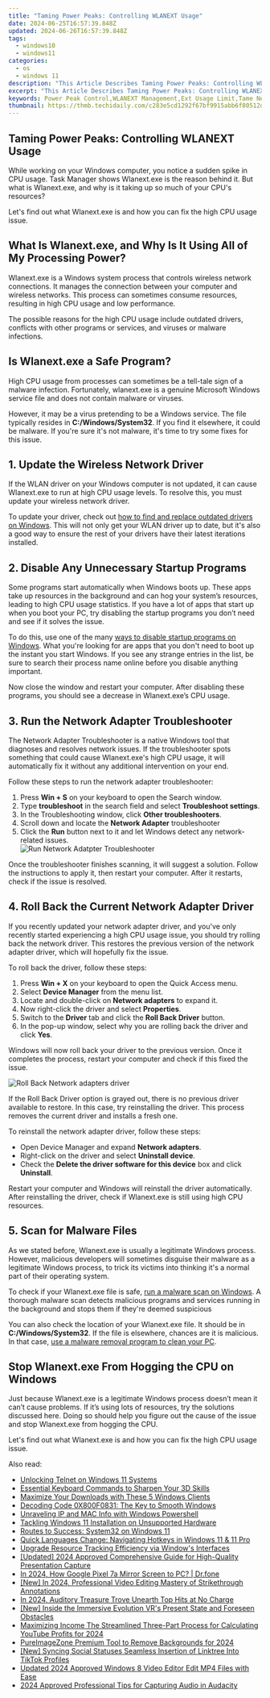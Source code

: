 ```yaml
---
title: "Taming Power Peaks: Controlling WLANEXT Usage"
date: 2024-06-25T16:57:39.848Z
updated: 2024-06-26T16:57:39.848Z
tags:
  - windows10
  - windows11
categories:
  - os
  - windows 11
description: "This Article Describes Taming Power Peaks: Controlling WLANEXT Usage"
excerpt: "This Article Describes Taming Power Peaks: Controlling WLANEXT Usage"
keywords: Power Peak Control,WLANEXT Management,Ext Usage Limit,Tame Networking,Access Point Regulation,Bandwidth Monitoring,Peak Traffic Handling
thumbnail: https://thmb.techidaily.com/c283e5cd1292f67bf9915abb6f80512d4b71e72814dc3723834abc073685ea0d.jpg
---
```


## Taming Power Peaks: Controlling WLANEXT Usage

 While working on your Windows computer, you notice a sudden spike in CPU usage. Task Manager shows Wlanext.exe is the reason behind it. But what is Wlanext.exe, and why is it taking up so much of your CPU's resources?

 Let's find out what Wlanext.exe is and how you can fix the high CPU usage issue.

## What Is Wlanext.exe, and Why Is It Using All of My Processing Power?

 Wlanext.exe is a Windows system process that controls wireless network connections. It manages the connection between your computer and wireless networks. This process can sometimes consume resources, resulting in high CPU usage and low performance.

 The possible reasons for the high CPU usage include outdated drivers, conflicts with other programs or services, and viruses or malware infections.

## Is Wlanext.exe a Safe Program?

 High CPU usage from processes can sometimes be a tell-tale sign of a malware infection. Fortunately, wlanext.exe is a genuine Microsoft Windows service file and does not contain malware or viruses.

 However, it may be a virus pretending to be a Windows service. The file typically resides in **C:/Windows/System32**. If you find it elsewhere, it could be malware. If you're sure it's not malware, it's time to try some fixes for this issue.

## 1\. Update the Wireless Network Driver

 If the WLAN driver on your Windows computer is not updated, it can cause Wlanext.exe to run at high CPU usage levels. To resolve this, you must update your wireless network driver.

 To update your driver, check out [how to find and replace outdated drivers on Windows](https://www.makeuseof.com/tag/find-replace-outdated-windows-drivers/). This will not only get your WLAN driver up to date, but it's also a good way to ensure the rest of your drivers have their latest iterations installed.

## 2\. Disable Any Unnecessary Startup Programs

 Some programs start automatically when Windows boots up. These apps take up resources in the background and can hog your system’s resources, leading to high CPU usage statistics. If you have a lot of apps that start up when you boot your PC, try disabling the startup programs you don’t need and see if it solves the issue.

 To do this, use one of the many [ways to disable startup programs on Windows](https://www.makeuseof.com/windows-11-disable-startup-programs/). What you're looking for are apps that you don't need to boot up the instant you start Windows. If you see any strange entries in the list, be sure to search their process name online before you disable anything important.

 Now close the window and restart your computer. After disabling these programs, you should see a decrease in Wlanext.exe’s CPU usage.

## 3\. Run the Network Adapter Troubleshooter

 The Network Adapter Troubleshooter is a native Windows tool that diagnoses and resolves network issues. If the troubleshooter spots something that could cause Wlanext.exe's high CPU usage, it will automatically fix it without any additional intervention on your end.

 Follow these steps to run the network adapter troubleshooter:

1. Press **Win + S** on your keyboard to open the Search window.
2. Type **troubleshoot** in the search field and select **Troubleshoot settings**.
3. In the Troubleshooting window, click **Other troubleshooters**.
4. Scroll down and locate the **Network Adapter** troubleshooter
5. Click the **Run** button next to it and let Windows detect any network-related issues.  
![Run Network Adatpter Troubleshooter](https://static1.makeuseofimages.com/wordpress/wp-content/uploads/2023/07/run-network-adatpter-troubleshooter.jpg)

 Once the troubleshooter finishes scanning, it will suggest a solution. Follow the instructions to apply it, then restart your computer. After it restarts, check if the issue is resolved.

## 4\. Roll Back the Current Network Adapter Driver

 If you recently updated your network adapter driver, and you've only recently started experiencing a high CPU usage issue, you should try rolling back the network driver. This restores the previous version of the network adapter driver, which will hopefully fix the issue.

 To roll back the driver, follow these steps:

1. Press **Win + X** on your keyboard to open the Quick Access menu.
2. Select **Device Manager** from the menu list.
3. Locate and double-click on **Network adapters** to expand it.
4. Now right-click the driver and select **Properties**.
5. Switch to the **Driver** tab and click the **Roll Back Driver** button.
6. In the pop-up window, select why you are rolling back the driver and click **Yes**.

 Windows will now roll back your driver to the previous version. Once it completes the process, restart your computer and check if this fixed the issue.

![Roll Back Network adapters driver](https://static1.makeuseofimages.com/wordpress/wp-content/uploads/2023/07/roll-back-network-adapters-driver.jpg)

 If the Roll Back Driver option is grayed out, there is no previous driver available to restore. In this case, try reinstalling the driver. This process removes the current driver and installs a fresh one.

 To reinstall the network adapter driver, follow these steps:

* Open Device Manager and expand **Network adapters**.
* Right-click on the driver and select **Uninstall device**.
* Check the **Delete the driver software for this device** box and click **Uninstall**.

 Restart your computer and Windows will reinstall the driver automatically. After reinstalling the driver, check if Wlanext.exe is still using high CPU resources.

## 5\. Scan for Malware Files

 As we stated before, Wlanext.exe is usually a legitimate Windows process. However, malicious developers will sometimes disguise their malware as a legitimate Windows process, to trick its victims into thinking it's a normal part of their operating system.

 To check if your Wlanext.exe file is safe, [run a malware scan on Windows](https://www.makeuseof.com/scan-for-viruses-without-buying-antivirus-software/). A thorough malware scan detects malicious programs and services running in the background and stops them if they're deemed suspicious

 You can also check the location of your Wlanext.exe file. It should be in **C:/Windows/System32**. If the file is elsewhere, chances are it is malicious. In that case, [use a malware removal program to clean your PC](https://www.makeuseof.com/best-malware-removal-tools-pc/).

## Stop Wlanext.exe From Hogging the CPU on Windows

 Just because Wlanext.exe is a legitimate Windows process doesn’t mean it can’t cause problems. If it’s using lots of resources, try the solutions discussed here. Doing so should help you figure out the cause of the issue and stop Wlanext.exe from hogging the CPU.

 Let's find out what Wlanext.exe is and how you can fix the high CPU usage issue.

<span class="atpl-alsoreadstyle">Also read:</span>
<div><ul>
<li><a href="https://win11-tips.techidaily.com/unlocking-telnet-on-windows-11-systems/"><u>Unlocking Telnet on Windows 11 Systems</u></a></li>
<li><a href="https://win11-tips.techidaily.com/essential-keyboard-commands-to-sharpen-your-3d-skills/"><u>Essential Keyboard Commands to Sharpen Your 3D Skills</u></a></li>
<li><a href="https://win11-tips.techidaily.com/maximize-your-downloads-with-these-5-windows-clients/"><u>Maximize Your Downloads with These 5 Windows Clients</u></a></li>
<li><a href="https://win11-tips.techidaily.com/decoding-code-0x800f0831-the-key-to-smooth-windows/"><u>Decoding Code 0X800F0831: The Key to Smooth Windows</u></a></li>
<li><a href="https://win11-tips.techidaily.com/unraveling-ip-and-mac-info-with-windows-powershell/"><u>Unraveling IP and MAC Info with Windows Powershell</u></a></li>
<li><a href="https://win11-tips.techidaily.com/tackling-windows-11-installation-on-unsupported-hardware/"><u>Tackling Windows 11 Installation on Unsupported Hardware</u></a></li>
<li><a href="https://win11-tips.techidaily.com/routes-to-success-system32-on-windows-11/"><u>Routes to Success: System32 on Windows 11</u></a></li>
<li><a href="https://win11-tips.techidaily.com/quick-languages-change-navigating-hotkeys-in-windows-11-and-11-pro/"><u>Quick Languages Change: Navigating Hotkeys in Windows 11 & 11 Pro</u></a></li>
<li><a href="https://win11-tips.techidaily.com/upgrade-resource-tracking-efficiency-via-windows-interfaces/"><u>Upgrade Resource Tracking Efficiency via Window's Interfaces</u></a></li>
<li><a href="https://screen-capture.techidaily.com/updated-2024-approved-comprehensive-guide-for-high-quality-presentation-capture/"><u>[Updated] 2024 Approved  Comprehensive Guide for High-Quality Presentation Capture</u></a></li>
<li><a href="https://screen-mirror.techidaily.com/in-2024-how-google-pixel-7a-mirror-screen-to-pc-drfone-by-drfone-android/"><u>In 2024, How Google Pixel 7a Mirror Screen to PC? | Dr.fone</u></a></li>
<li><a href="https://visual-screen-recording.techidaily.com/new-in-2024-professional-video-editing-mastery-of-strikethrough-annotations/"><u>[New] In 2024, Professional Video Editing  Mastery of Strikethrough Annotations</u></a></li>
<li><a href="https://audio-shaping.techidaily.com/in-2024-auditory-treasure-trove-unearth-top-hits-at-no-charge/"><u>In 2024, Auditory Treasure Trove Unearth Top Hits at No Charge</u></a></li>
<li><a href="https://extra-guidance.techidaily.com/new-inside-the-immersive-evolution-vrs-present-state-and-foreseen-obstacles/"><u>[New] Inside the Immersive Evolution  VR's Present State and Foreseen Obstacles</u></a></li>
<li><a href="https://youtube-stream.techidaily.com/maximizing-income-the-streamlined-three-part-process-for-calculating-youtube-profits-for-2024/"><u>Maximizing Income  The Streamlined Three-Part Process for Calculating YouTube Profits for 2024</u></a></li>
<li><a href="https://extra-guidance.techidaily.com/pureimagezone-premium-tool-to-remove-backgrounds-for-2024/"><u>PureImageZone  Premium Tool to Remove Backgrounds for 2024</u></a></li>
<li><a href="https://some-approaches.techidaily.com/new-syncing-social-statuses-seamless-insertion-of-linktree-into-tiktok-profiles/"><u>[New] Syncing Social Statuses  Seamless Insertion of Linktree Into TikTok Profiles</u></a></li>
<li><a href="https://video-content-creator.techidaily.com/updated-2024-approved-windows-8-video-editor-edit-mp4-files-with-ease/"><u>Updated 2024 Approved Windows 8 Video Editor Edit MP4 Files with Ease</u></a></li>
<li><a href="https://extra-guidance.techidaily.com/2024-approved-professional-tips-for-capturing-audio-in-audacity/"><u>2024 Approved  Professional Tips for Capturing Audio in Audacity</u></a></li>
</ul></div>

<ins class="adsbygoogle"
      style="display:block"
      data-ad-client="ca-pub-7571918770474297"
      data-ad-slot="8358498916"
      data-ad-format="auto"
      data-full-width-responsive="true"></ins>
